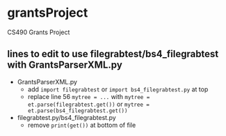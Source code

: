 # grantsProject
CS490 Grants Project
## lines to edit to use filegrabtest/bs4_filegrabtest with GrantsParserXML.py
* GrantsParserXML.py
  * add `import filegrabtest` or `import bs4_filegrabtest.py` at top
  * replace line 56 `mytree = ...` with `mytree = et.parse(filegrabtest.get())` or `mytree = et.parse(bs4_filegrabtest.get())`
 * filegrabtest.py/bs4_filegrabtest.py
   * remove `print(get())` at bottom of file